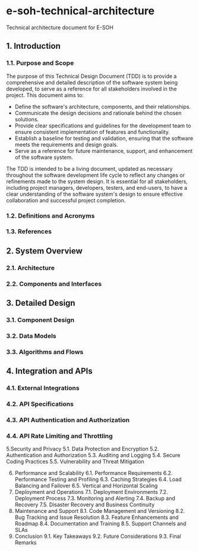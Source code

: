 # e-soh-technical-architecture
Technical architecture document for E-SOH

## 1. Introduction

### 1.1. Purpose and Scope

The purpose of this Technical Design Document (TDD) is to provide a comprehensive and detailed description of the software system being developed, to serve as a reference for all stakeholders involved in the project. This document aims to:
* Define the software's architecture, components, and their relationships.
* Communicate the design decisions and rationale behind the chosen solutions.
* Provide clear specifications and guidelines for the development team to ensure consistent implementation of features and functionality.
* Establish a baseline for testing and validation, ensuring that the software meets the requirements and design goals.
* Serve as a reference for future maintenance, support, and enhancement of the software system.

The TDD is intended to be a living document, updated as necessary throughout the software development life cycle to reflect any changes or refinements made to the system design. It is essential for all stakeholders, including project managers, developers, testers, and end-users, to have a clear understanding of the software system's design to ensure effective collaboration and successful project completion.


### 1.2. Definitions and Acronyms
### 1.3. References


## 2. System Overview
### 2.1. Architecture
### 2.2. Components and Interfaces

## 3. Detailed Design
### 3.1. Component Design
### 3.2. Data Models
### 3.3. Algorithms and Flows

## 4. Integration and APIs
### 4.1. External Integrations
### 4.2. API Specifications
### 4.3. API Authentication and Authorization
### 4.4. API Rate Limiting and Throttling


5.Security and Privacy
   5.1. Data Protection and Encryption
   5.2. Authentication and Authorization
   5.3. Auditing and Logging
   5.4. Secure Coding Practices
   5.5. Vulnerability and Threat Mitigation

6. Performance and Scalability
   6.1. Performance Requirements
   6.2. Performance Testing and Profiling
   6.3. Caching Strategies
   6.4. Load Balancing and Failover
   6.5. Vertical and Horizontal Scaling
7. Deployment and Operations
   7.1. Deployment Environments
   7.2. Deployment Process
   7.3. Monitoring and Alerting
   7.4. Backup and Recovery
   7.5. Disaster Recovery and Business Continuity
8. Maintenance and Support
   8.1. Code Management and Versioning
   8.2. Bug Tracking and Issue Resolution
   8.3. Feature Enhancements and Roadmap
   8.4. Documentation and Training
   8.5. Support Channels and SLAs
9. Conclusion
   9.1. Key Takeaways
   9.2. Future Considerations
   9.3. Final Remarks
